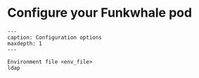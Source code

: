 # Configure your Funkwhale pod

```{toctree}
---
caption: Configuration options
maxdepth: 1
---

Environment file <env_file>
ldap

```
